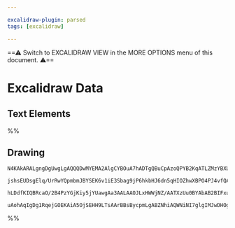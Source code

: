 ```yaml
---

excalidraw-plugin: parsed
tags: [excalidraw]

---
```

==⚠  Switch to EXCALIDRAW VIEW in the MORE OPTIONS menu of this document. ⚠==


# Excalidraw Data
## Text Elements
%%
## Drawing
```compressed-json
N4KAkARALgngDgUwgLgAQQQDwMYEMA2AlgCYBOuA7hADTgQBuCpAzoQPYB2KqATLZMzYBXUtiRoIACyhQ4zZAHoFAc0JRJQgEYA6bGwC2CgF7N6hbEcK4OCtptbErHALRY8RMpWdx8Q1TdIEfARcZgRmBShcZQUebTiARgBmGjoghH0EDihmbgBtAF1+CFw4OABlKKhxVFAwSHUMmogiZWlU+oZCBAoAIVxsAGtlUmEOYgBhNnw2Um4IAGIAMxXV

jshsEUDsgElq/UrRwYQpmbmJBYSEK6v1iE3Sbag9jP6hkbHJ6dn5qHIOZhwXBPO4PJ4vfQAMUI+HwlRgwXmgg8oK2WWe+0ObGOAHUSOpuHxwBs0btMX9sQh4YiJMiSKjHuiIQAlYRtDjhXJoBL8EmMskZADyQOwahg3ASAAZJbz7qSMRlIZwoJDcPoYeK0ABWWVgpn7JXZcqEIw1Hgy4ly/kK/QAFSwUAAgq0uBJgksoAzweTgU7HmwKJIQsRuBw

hLDdfKIQBRcaO/2B4PzYGjKiy5jYUawgAa3AALAAOJLxHWWjNZ/AATXzUu0BYAbAB2BIFxulzpGNgGbh1Tr0AhCGoJYkAX0j1pZnw5zC56FGQnGdxGJGNptD4fwsuXXzOPeJkF60xDFwmAE4z2fIZD1pBmQhlOHgfMFtGACJvt9XiCj8dPLHHYUoHYAF1wjS04ECMxhGYABxUgVxNGowzAzolnITI73GJhCA4ZQ93qSAslwTRgmPVA/kHXkNiIOB

uAohAqIgDg1RqejGOEKAiA5OjSEHH9LTsAArBBsBycpmLgABZNhiAQWNiNI7glgIMJwDHOglhhcIexHEARyAA===
```
%%